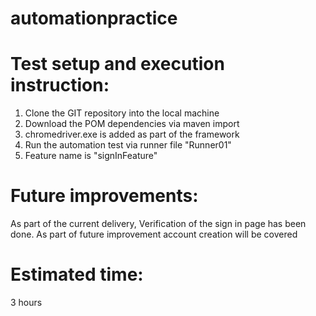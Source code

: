 # automationpractice

# Test setup and execution instruction:
1. Clone the GIT repository into the local machine
2. Download the POM dependencies via maven import
3. chromedriver.exe is added as part of the framework 
4. Run the automation test via runner file "Runner01"
5. Feature name is "signInFeature"

# Future improvements:
As part of the current delivery, Verification of the sign in page has been done.
As part of future improvement account creation will be covered

# Estimated time:
3 hours
